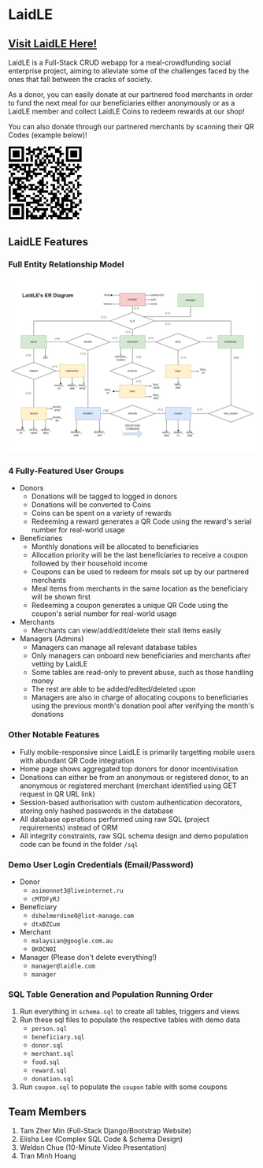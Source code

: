 # LaidLE

## [Visit LaidLE Here!](https://laidle.herokuapp.com/ "The LaidLE Website")

LaidLE is a Full-Stack CRUD webapp for a meal-crowdfunding social enterprise project, aiming to alleviate some of the challenges faced by the ones that fall between the cracks of society. 

As a donor, you can easily donate at our partnered food merchants in order to fund the next meal for our beneficiaries either anonymously or as a LaidLE member and collect LaidLE Coins to redeem rewards at our shop!

You can also donate through our partnered merchants by scanning their QR Codes (example below)!

![Western Stall's QR Code](static/QR_donate_from_western_stall.png)

## LaidLE Features
### Full Entity Relationship Model
![ER Model](sql/ERModel.jpg)

### 4 Fully-Featured User Groups
* Donors
  * Donations will be tagged to logged in donors
  * Donations will be converted to Coins
  * Coins can be spent on a variety of rewards
  * Redeeming a reward generates a QR Code using the reward's serial number for real-world usage
* Beneficiaries
  * Monthly donations will be allocated to beneficiaries
  * Allocation priority will be the last beneficiaries to receive a coupon followed by their household income
  * Coupons can be used to redeem for meals set up by our partnered merchants
  * Meal items from merchants in the same location as the beneficiary will be shown first
  * Redeeming a coupon generates a unique QR Code using the coupon's serial number for real-world usage
* Merchants
  * Merchants can view/add/edit/delete their stall items easily
* Managers (Admins)
  * Managers can manage all relevant database tables
  * Only managers can onboard new beneficiaries and merchants after vetting by LaidLE
  * Some tables are read-only to prevent abuse, such as those handling money
  * The rest are able to be added/edited/deleted upon
  * Managers are also in charge of allocating coupons to beneficiaries using the previous month's donation pool after verifying the month's donations

### Other Notable Features
* Fully mobile-responsive since LaidLE is primarily targetting mobile users with abundant QR Code integration
* Home page shows aggregated top donors for donor incentivisation
* Donations can either be from an anonymous or registered donor, to an anonymous or registered merchant (merchant identified using GET request in QR URL link)
* Session-based authorisation with custom authentication decorators, storing only hashed passwords in the database
* All database operations performed using raw SQL (project requirements) instead of ORM
* All integrity constraints, raw SQL schema design and demo population code can be found in the folder `/sql`

### Demo User Login Credentials (Email/Password)
* Donor
  * `asimonnet3@liveinternet.ru`
  * `cMTDFyRJ`
* Beneficiary
  * `dshelmerdine0@list-manage.com`
  * `dtxBZCum`
* Merchant
  * `malaysian@google.com.au`
  * `8K0CN0I`
* Manager (Please don't delete everything!)
  * `manager@laidle.com`
  * `manager`

### SQL Table Generation and Population Running Order
1. Run everything in `schema.sql` to create all tables, triggers and views
2. Run these sql files to populate the respective tables with demo data
   * `person.sql`
   * `beneficiary.sql`
   * `donor.sql`
   * `merchant.sql`
   * `food.sql`
   * `reward.sql`
   * `donation.sql`
3. Run `coupon.sql` to populate the `coupon` table with some coupons

## Team Members
1. Tam Zher Min (Full-Stack Django/Bootstrap Website)
2. Elisha Lee (Complex SQL Code & Schema Design)
3. Weldon Chue (10-Minute Video Presentation)
4. Tran Minh Hoang